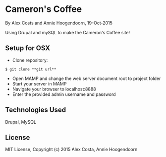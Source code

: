 Cameron's Coffee
==========

By Alex Costs and Annie Hoogendoorn, 19-Oct-2015

Using Drupal and mySQL to make the Cameron's Coffee site!

Setup for OSX
----------
* Clone repository:
```console
$ git clone **git url**
```
* Open MAMP and change the web server document root to project folder
* Start your server in MAMP
* Navigate your browser to localhost:8888
* Enter the provided admin username and password


Technologies Used
----------
Drupal, MySQL

License
----------
MIT License, Copyright (c) 2015 Alex Costa, Annie Hoogendoorn
